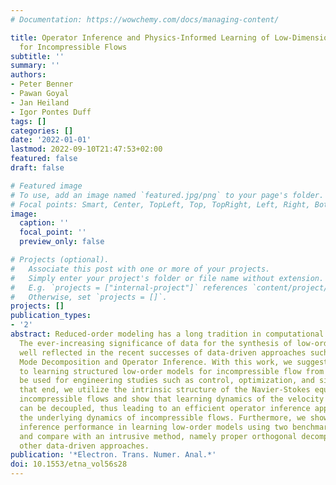 ```yaml
---
# Documentation: https://wowchemy.com/docs/managing-content/

title: Operator Inference and Physics-Informed Learning of Low-Dimensional Models
  for Incompressible Flows
subtitle: ''
summary: ''
authors:
- Peter Benner
- Pawan Goyal
- Jan Heiland
- Igor Pontes Duff
tags: []
categories: []
date: '2022-01-01'
lastmod: 2022-09-10T21:47:53+02:00
featured: false
draft: false

# Featured image
# To use, add an image named `featured.jpg/png` to your page's folder.
# Focal points: Smart, Center, TopLeft, Top, TopRight, Left, Right, BottomLeft, Bottom, BottomRight.
image:
  caption: ''
  focal_point: ''
  preview_only: false

# Projects (optional).
#   Associate this post with one or more of your projects.
#   Simply enter your project's folder or file name without extension.
#   E.g. `projects = ["internal-project"]` references `content/project/deep-learning/index.md`.
#   Otherwise, set `projects = []`.
projects: []
publication_types:
- '2'
abstract: Reduced-order modeling has a long tradition in computational fluid dynamics.
  The ever-increasing significance of data for the synthesis of low-order models is
  well reflected in the recent successes of data-driven approaches such as Dynamic
  Mode Decomposition and Operator Inference. With this work, we suggest a new approach
  to learning structured low-order models for incompressible flow from data that can
  be used for engineering studies such as control, optimization, and simulation. To
  that end, we utilize the intrinsic structure of the Navier-Stokes equations for
  incompressible flows and show that learning dynamics of the velocity and pressure
  can be decoupled, thus leading to an efficient operator inference approach for learning
  the underlying dynamics of incompressible flows. Furthermore, we show the operator
  inference performance in learning low-order models using two benchmark problems
  and compare with an intrusive method, namely proper orthogonal decomposition, and
  other data-driven approaches.
publication: '*Electron. Trans. Numer. Anal.*'
doi: 10.1553/etna_vol56s28
---
```

